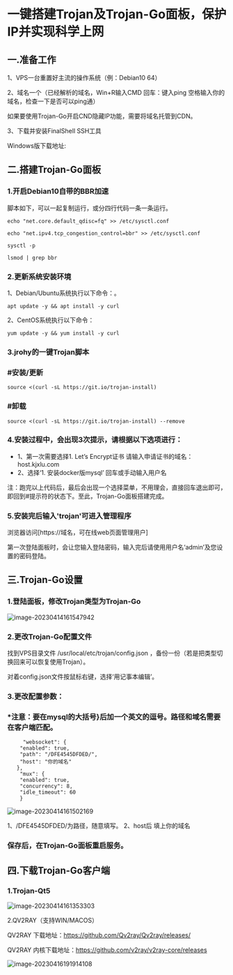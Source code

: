 # 一键搭建Trojan及Trojan-Go面板，保护IP并实现科学上网

## 一.准备工作

1、VPS一台重置好主流的操作系统（例：Debian10 64）

[Racknerd购买地址]: https://racknerd.com/

2、域名一个（已经解析的域名，Win+R输入CMD 回车：键入ping 空格输入你的域名，检查一下是否可以ping通）

如果要使用Trojan-Go开启CND隐藏IP功能，需要将域名托管到CDN。

3、下载并安装FinalShell SSH工具

Windows版下载地址:

[点此下载]: http://www.hostbuf.com/downloads/finalshell_install.exe

## 二.搭建Trojan-Go面板

### 1.开启Debian10自带的BBR加速

脚本如下，可以一起复制运行，或分四行代码一条一条运行。

```
echo "net.core.default_qdisc=fq" >> /etc/sysctl.conf
   
echo "net.ipv4.tcp_congestion_control=bbr" >> /etc/sysctl.conf

sysctl -p

lsmod | grep bbr
```

### 2.更新系统安装环境

1、Debian/Ubuntu系统执行以下命令：。

```
apt update -y && apt install -y curl
```

2、CentOS系统执行以下命令：

```
yum update -y && yum install -y curl 
```

### 3.jrohy的一键Trojan脚本

### #安装/更新

```
source <(curl -sL https://git.io/trojan-install)
```

### #卸载

```
source <(curl -sL https://git.io/trojan-install) --remove
```

### 4.安装过程中，会出现3次提示，请根据以下选项进行：

- 1、第一次需要选择1. Let’s Encrypt证书 请输入申请证书的域名：host.kjxlu.com
- 2、选择‘1. 安装docker版mysql’ 回车或手动输入用户名

注：跑完以上代码后，最后会出现一个选择菜单，不用理会，直接回车退出即可，即回到#提示符的状态下。至此，Trojan-Go面板搭建完成。

### 5.安装完后输入'trojan'可进入管理程序

浏览器访问[https://域名，可在线web页面管理用户]

第一次登陆面板时，会让您输入登陆密码，输入完后请使用用户名‘admin’及您设置的密码登陆。

## 三.Trojan-Go设置

### 1.登陆面板，修改Trojan类型为Trojan-Go

![image-20230414161547942](C:\Users\wy\AppData\Roaming\Typora\typora-user-images\image-20230414161547942.png)

### 2.更改Trojan-Go配置文件

找到VPS目录文件 /usr/local/etc/trojan/config.json ，备份一份（若是把类型切换回来可以恢复使用Trojan）。

对着config.json文件按鼠标右键，选择‘用记事本编辑’。

### 3.更改配置参数：

### *注意：要在mysql的大括号}后加一个英文的逗号。路径和域名需要在客户端匹配。

```
     "websocket": {
    "enabled": true,
    "path": "/DFE4545DFDED/",
    "host": "你的域名"
   },
    "mux": {
    "enabled": true,
    "concurrency": 8,
    "idle_timeout": 60
    }
```

![image-20230414161502169](C:\Users\wy\AppData\Roaming\Typora\typora-user-images\image-20230414161502169.png)

1、/DFE4545DFDED/为路径，随意填写。 2、host后 填上你的域名

### 保存后，在Trojan-Go面板重启服务。

## 四.下载Trojan-Go客户端

### 1.Trojan-Qt5

[下载地址]: https://github.com/KEJIXIAOLU/Trojan/releases/tag/Trojan-Qt5

![image-20230414161353303](C:\Users\wy\AppData\Roaming\Typora\typora-user-images\image-20230414161353303.png)

2.QV2RAY（支持WIN/MACOS）

QV2RAY 下载地址：https://github.com/Qv2ray/Qv2ray/releases/

QV2RAY 内核下载地址：https://github.com/v2ray/v2ray-core/releases

![image-20230416191914108](C:\Users\wy\AppData\Roaming\Typora\typora-user-images\image-20230416191914108.png)